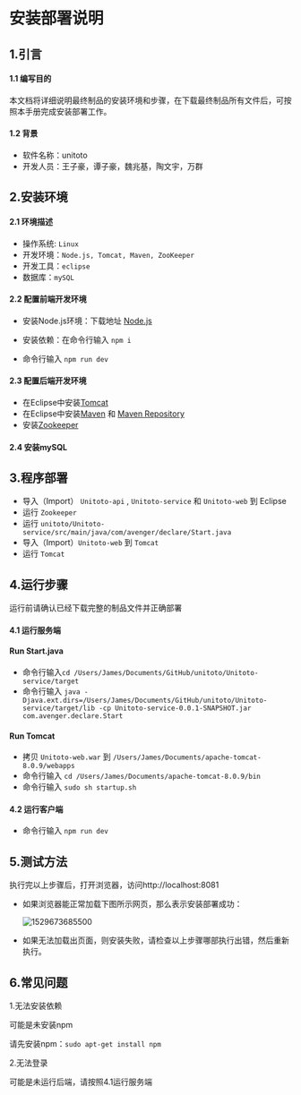 # 安装部署说明



## 1.引言

#### 1.1 编写目的

本文档将详细说明最终制品的安装环境和步骤，在下载最终制品所有文件后，可按照本手册完成安装部署工作。

#### 1.2 背景

- 软件名称：unitoto
- 开发人员：王子豪，谭子豪，魏兆基，陶文宇，万群

## 2.安装环境

#### 2.1 环境描述

- 操作系统: `Linux`
- 开发环境：`Node.js, Tomcat, Maven, ZooKeeper `
- 开发工具：`eclipse`
- 数据库：`mySQL`

#### 2.2 配置前端开发环境

- 安装Node.js环境：下载地址 [Node.js](https://nodejs.org/)

- 安装依赖：在命令行输入 `npm i`
- 命令行输入 `npm run dev`

#### 2.3 配置后端开发环境

- 在Eclipse中安装[Tomcat](https://tomcat.apache.org/) 
- 在Eclipse中安装[Maven](http://maven.apache.org/) 和 [Maven Repository](http://mvnrepository.com/) 
- 安装[Zookeeper](https://zookeeper.apache.org/)

#### 2.4 安装mySQL



## 3.程序部署

- 导入（Import） `Unitoto-api` , `Unitoto-service` 和 `Unitoto-web` 到 Eclipse
- 运行 `Zookeeper`
- 运行 `unitoto/Unitoto-service/src/main/java/com/avenger/declare/Start.java`
- 导入（Import）`Unitoto-web` 到 `Tomcat`
- 运行 `Tomcat`



## 4.运行步骤

运行前请确认已经下载完整的制品文件并正确部署

#### 4.1 运行服务端

#### Run Start.java

- 命令行输入`cd /Users/James/Documents/GitHub/unitoto/Unitoto-service/target`
- 命令行输入 `java -Djava.ext.dirs=/Users/James/Documents/GitHub/unitoto/Unitoto-service/target/lib -cp Unitoto-service-0.0.1-SNAPSHOT.jar com.avenger.declare.Start`

#### Run Tomcat

- 拷贝 `Unitoto-web.war` 到 `/Users/James/Documents/apache-tomcat-8.0.9/webapps`
- 命令行输入 `cd /Users/James/Documents/apache-tomcat-8.0.9/bin`
- 命令行输入 `sudo sh startup.sh`

#### 4.2 运行客户端

- 命令行输入 `npm run dev`

## 5.测试方法

执行完以上步骤后，打开浏览器，访问http://localhost:8081

- 如果浏览器能正常加载下图所示网页，那么表示安装部署成功：

  ![1529673685500](C:\Temp\1529673685500.png)

- 如果无法加载出页面，则安装失败，请检查以上步骤哪部执行出错，然后重新执行。



## 6.常见问题

1.无法安装依赖

可能是未安装npm

请先安装npm：`sudo apt-get install npm`

2.无法登录

可能是未运行后端，请按照4.1运行服务端

